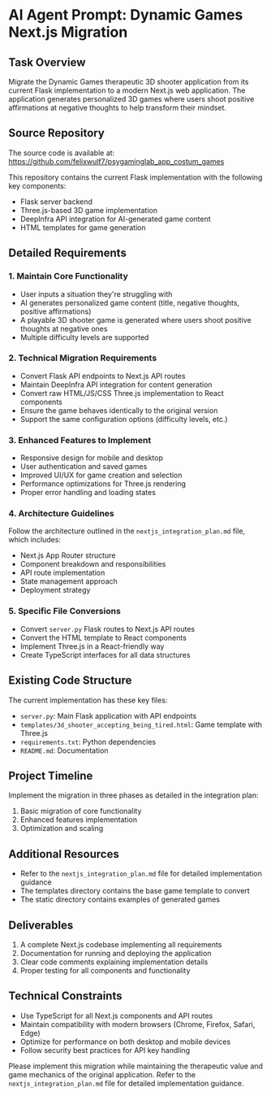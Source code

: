 # AI Agent Prompt: Dynamic Games Next.js Migration

## Task Overview

Migrate the Dynamic Games therapeutic 3D shooter application from its current Flask implementation to a modern Next.js web application. The application generates personalized 3D games where users shoot positive affirmations at negative thoughts to help transform their mindset.

## Source Repository

The source code is available at: https://github.com/felixwulf7/psygaminglab_app_costum_games

This repository contains the current Flask implementation with the following key components:
- Flask server backend
- Three.js-based 3D game implementation
- DeepInfra API integration for AI-generated game content
- HTML templates for game generation

## Detailed Requirements

### 1. Maintain Core Functionality

- User inputs a situation they're struggling with
- AI generates personalized game content (title, negative thoughts, positive affirmations)
- A playable 3D shooter game is generated where users shoot positive thoughts at negative ones
- Multiple difficulty levels are supported

### 2. Technical Migration Requirements

- Convert Flask API endpoints to Next.js API routes
- Maintain DeepInfra API integration for content generation
- Convert raw HTML/JS/CSS Three.js implementation to React components
- Ensure the game behaves identically to the original version
- Support the same configuration options (difficulty levels, etc.)

### 3. Enhanced Features to Implement

- Responsive design for mobile and desktop
- User authentication and saved games
- Improved UI/UX for game creation and selection
- Performance optimizations for Three.js rendering
- Proper error handling and loading states

### 4. Architecture Guidelines

Follow the architecture outlined in the `nextjs_integration_plan.md` file, which includes:
- Next.js App Router structure
- Component breakdown and responsibilities
- API route implementation
- State management approach
- Deployment strategy

### 5. Specific File Conversions

- Convert `server.py` Flask routes to Next.js API routes
- Convert the HTML template to React components
- Implement Three.js in a React-friendly way
- Create TypeScript interfaces for all data structures

## Existing Code Structure

The current implementation has these key files:
- `server.py`: Main Flask application with API endpoints
- `templates/3d_shooter_accepting_being_tired.html`: Game template with Three.js
- `requirements.txt`: Python dependencies
- `README.md`: Documentation

## Project Timeline

Implement the migration in three phases as detailed in the integration plan:
1. Basic migration of core functionality
2. Enhanced features implementation
3. Optimization and scaling

## Additional Resources

- Refer to the `nextjs_integration_plan.md` file for detailed implementation guidance
- The templates directory contains the base game template to convert
- The static directory contains examples of generated games

## Deliverables

1. A complete Next.js codebase implementing all requirements
2. Documentation for running and deploying the application
3. Clear code comments explaining implementation details
4. Proper testing for all components and functionality

## Technical Constraints

- Use TypeScript for all Next.js components and API routes
- Maintain compatibility with modern browsers (Chrome, Firefox, Safari, Edge)
- Optimize for performance on both desktop and mobile devices
- Follow security best practices for API key handling

Please implement this migration while maintaining the therapeutic value and game mechanics of the original application. Refer to the `nextjs_integration_plan.md` file for detailed implementation guidance. 